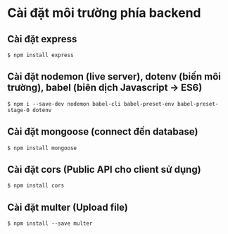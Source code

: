 # Cài đặt môi trường phía backend

## Cài đặt express

    $ npm install express

## Cài đặt nodemon (live server), dotenv (biến môi trường), babel (biên dịch Javascript -> ES6)

    $ npm i --save-dev nodemon babel-cli babel-preset-env babel-preset-stage-0 dotenv

## Cài đặt mongoose (connect đến database)

    $ npm install mongoose

## Cài đặt cors (Public API cho client sử dụng)

    $ npm install cors

## Cài đặt multer (Upload file)

    $ npm install --save multer
